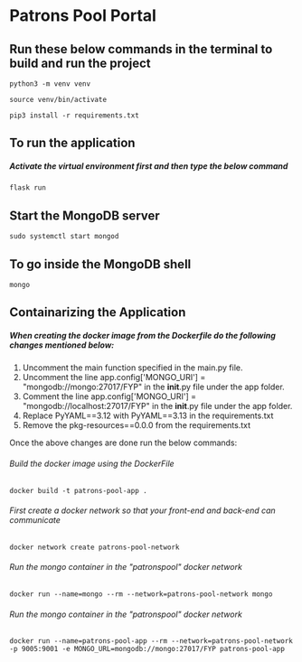 # Patrons Pool Portal

## Run these below commands in the terminal to build and run the project

```
python3 -m venv venv
```
```
source venv/bin/activate
```
```
pip3 install -r requirements.txt
```

## To run the application 

##### Activate the virtual environment first and then type the below command

```
flask run 
```

## Start the MongoDB server

```
sudo systemctl start mongod
```

## To go inside the MongoDB shell

```
mongo
```

## Containarizing the Application

##### When creating the docker image from the Dockerfile do the following changes mentioned below:

1. Uncomment the main function specified in the main.py file.
2. Uncomment the line app.config['MONGO_URI'] = "mongodb://mongo:27017/FYP" in the __init__.py file under the app folder.
3. Comment the line app.config['MONGO_URI'] = "mongodb://localhost:27017/FYP" in the __init__.py file under the app folder.
4. Replace PyYAML==3.12 with PyYAML==3.13 in the requirements.txt
5. Remove the pkg-resources==0.0.0 from the requirements.txt

Once the above changes are done run the below commands:

###### Build the docker image using the DockerFile
```
docker build -t patrons-pool-app .
```
###### First create a docker network so that your front-end and back-end can communicate  
```
docker network create patrons-pool-network
```
###### Run the mongo container in the "patronspool" docker network
```
docker run --name=mongo --rm --network=patrons-pool-network mongo
```
###### Run the mongo container in the "patronspool" docker network
```
docker run --name=patrons-pool-app --rm --network=patrons-pool-network -p 9005:9001 -e MONGO_URL=mongodb://mongo:27017/FYP patrons-pool-app
```
